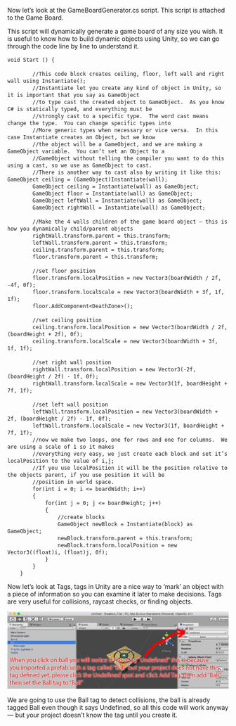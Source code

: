 Now let’s look at the GameBoardGenerator.cs script. This script is
attached to the Game Board.

This script will dynamically generate a game board of any size you
wish. It is useful to know how to build dynamic objects using Unity, so
we can go through the code line by line to understand it.
```
void Start () {

		//This code block creates ceiling, floor, left wall and right wall using Instantiate();
		//Instantiate let you create any kind of object in Unity, so it is important that you say as GameObject
		//to type cast the created object to GameObject.  As you know C# is statically typed, and everything must be
		//strongly cast to a specific type.  The word cast means change the type.  You can change specific types into
		//More generic types when necessary or vice versa.  In this case Instantiate creates an Object, but we know
		//the object will be a GameObject, and we are making a GameObject variable.  You can’t set an Object to a
		//GameObject without telling the compiler you want to do this using a cast, so we use as GameObject to cast.
		//There is another way to cast also by writing it like this: GameObject ceiling = (GameObject)Instantiate(wall);
		GameObject ceiling = Instantiate(wall) as GameObject;
		GameObject floor = Instantiate(wall) as GameObject;
		GameObject leftWall = Instantiate(wall) as GameObject;
		GameObject rightWall = Instantiate(wall) as GameObject;

		//Make the 4 walls children of the game board object — this is how you dynamically child/parent objects
		rightWall.transform.parent = this.transform;
		leftWall.transform.parent = this.transform;
		ceiling.transform.parent = this.transform;
		floor.transform.parent = this.transform;

		//set floor position
		floor.transform.localPosition = new Vector3(boardWidth / 2f, -4f, 0f);
		floor.transform.localScale = new Vector3(boardWidth + 3f, 1f, 1f);
		floor.AddComponent<DeathZone>();

		//set ceiling position
		ceiling.transform.localPosition = new Vector3(boardWidth / 2f, (boardHeight + 2f), 0f);
		ceiling.transform.localScale = new Vector3(boardWidth + 3f, 1f, 1f);

		//set right wall position
		rightWall.transform.localPosition = new Vector3(-2f, (boardHeight / 2f) - 1f, 0f);
		rightWall.transform.localScale = new Vector3(1f, boardHeight + 7f, 1f);

		//set left wall position
		leftWall.transform.localPosition = new Vector3(boardWidth + 2f, (boardHeight / 2f) - 1f, 0f);
		leftWall.transform.localScale = new Vector3(1f, boardHeight + 7f, 1f);
		//now we make two loops, one for rows and one for columns.  We are using a scale of 1 so it makes
		//everything very easy, we just create each block and set it’s localPosition to the value of i,j;
		//If you use localPosition it will be the position relative to the objects parent, if you use position it will be
		//position in world space.
		for(int i = 0; i <= boardWidth; i++)
		{
			for(int j = 0; j <= boardHeight; j++)
			{
				//create blocks
				GameObject newBlock = Instantiate(block) as GameObject;
				newBlock.transform.parent = this.transform;
				newBlock.transform.localPosition = new Vector3((float)i, (float)j, 0f);
			}
		}
	}
```

Now let’s look at Tags, tags in Unity are a nice way to ‘mark’ an object
with a piece of information so you can examine it later to make
decisions. Tags are very useful for collisions, raycast checks, or
finding objects.

![](assets/image10.jpg)

We are going to use the Ball tag to detect collisions, the ball is
already tagged Ball even though it says Undefined, so all this code will
work anyway — but your project doesn’t know the tag until you create it.
